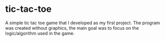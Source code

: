 # tic-tac-toe

A simple tic tac toe game that I developed as my first project.
The program was created without graphics, the main goal was to focus on the logic/algorithm used in the game.
